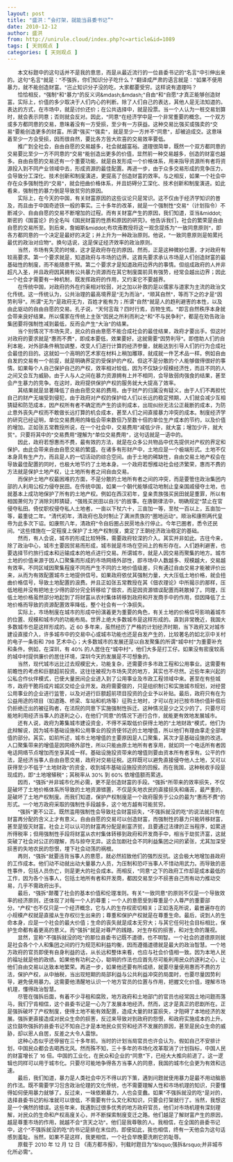 ```yaml
---
layout: post
title: "盛洪：“会打架，就能当县委书记”"
date: 2010-12-12
author: 盛洪
from: http://unirule.cloud/index.php?c=article&id=1089
tags: [ 天则观点 ]
categories: [ 天则观点 ]
---
```


<div class="article">
 <div class="body-text">
  <p>
  </p>
  <div style="text-align: left; text-indent: 18pt">
   <span style="font-size: 9pt">
    本文标题中的这句话并不是我的意思，而是从最近流行的一位县委书记的"名言"中引伸出来的。这句"名言"就是："不强拆，你们知识分子吃什么？"翻译成严肃的语言就是："如果不使用暴力，就不能创造财富。"岂止知识分子没的吃，大家都要受穷。这样说有道理吗？
   </span>
  </div>
  <div style="text-align: left; text-indent: 18pt">
  </div>
  <div style="text-align: left; text-indent: 18pt">
   <span style="font-size: 9pt">
    恰恰相反，"强制"和"暴力"的反义词&amp;mdash;&amp;mdash;"自由"和"自愿"才真正能够创造财富。实际上，价值的多少取决于人们内心的判断。除了人们自己的表达，其他人是无法知道的。表达的方式，在市场中，就是讨价还价；在公共选择中，就是投票。当一个人认为一桩交易划算时，就会表示同意；否则就会反对。因此，"同意"在经济学中是一个非常重要的概念。一个双方或多方都同意的交易，意味着没有一方受损，至少有一方获益。这种交易比强买或强卖的"交易"要能创造更多的财富。所谓"强买""强卖"，就是至少一方并不"同意"，却被迫成交。这意味着至少一方会受损，因而很自然，要比各方皆大欢喜的交易效率要低。
   </span>
  </div>
  <div style="text-align: left; text-indent: 18pt">
  </div>
  <div style="text-align: left; text-indent: 18pt">
   <span style="font-size: 9pt">
    推广到全社会，自由自愿的交易越多，社会就越富裕。道理很简单，既然一个双方都同意的交易要比至少一方不同意的"交易"能创造出更多的价值，显然前一种交易越多，创造的财富也越多。自由自愿的交易还有一个重要功能，就是自发形成一个价格体系，用来指导资源所有者将资源投入到不同产业领域中去，形成资源的最佳配置。再进一步，由于众多交易形成的竞争压力，会导致分工深化、技术创新和制度演进，更提高了创造财富的效率。与之相反，如果一个社会中存在众多强制性的"交易"，就会扭曲价格体系，并且妨碍分工深化、技术创新和制度演进。如此看来，强制性的暴力倒是导致贫穷的原因。
   </span>
  </div>
  <div style="text-align: left; text-indent: 18pt">
  </div>
  <div style="text-align: left; text-indent: 18pt">
   <span style="font-size: 9pt">
    实际上，在今天的中国，有关财富原因的这些议论只是常识。这不仅由于经济学知识的普及，而且由于中国奇迹铁一般的事实。三十多年的改革，就是一个强制性"交易"（计划指令）不断减少、自由自愿的交易不断增加的过程。而有关财富产生的原因，我们知道，亚当&amp;middot;斯密的《国富论》的全名叫《国民财富的性质和原因的研究》。他告诉我们，社会的繁荣是自由自愿的交易所至。到后来，詹姆斯&amp;middot;布坎南教授将这一观念提炼为"一致同意原则"，即各方都同意的一个决定是最好的决定；并上升为一种政治原则。他说，"一致同意原则是帕累托最优的政治对应物"。换句话说，这是保证经济效率的政治原则。
   </span>
  </div>
  <div style="text-align: left; text-indent: 18pt">
  </div>
  <div style="text-align: left; text-indent: 18pt">
   <span style="font-size: 9pt">
    当然，市场有失灵的时候，这才是政府存在的原因。然而，正是这种微妙位置，才对政府有较高要求。第一个要求就是，知道政府与市场的边界。这首先要求承认市场是人们创造财富的最基础性的制度，而不能随意干预。第二个要求才是知道政府边界内的事情。但组成政府的人并非超凡入圣，并且政府因其拥有公共暴力资源而在其它制度面前具有强势，经常会越出边界；因此一个社会才需要有一种机制，既发挥政府的作用，又约束它不要越界。
   </span>
  </div>
  <div style="text-align: left; text-indent: 18pt">
  </div>
  <div style="text-align: left; text-indent: 18pt">
   <span style="font-size: 9pt">
    在传统中国，对政府的外在约束相对较弱，对之加以补救的是以儒家与道家为主流的政治文化传统。这一传统认为，公共治理的最高境界是"无为而治"，"顺其自然"，等而下之的才是"因势利导"。所谓"无为"是政府无为，百姓才能有为；所谓"自然"就是人的趋利避害的本性，以及由此驱动的自由自愿的交易。孔子说，"天何言哉？四时行焉，百物生焉。"即言自然秩序本身就会带来良好结果。所以儒家在传统上主张"因民之所利而利之"和"不与民争利"，都是在劝告政治集团要将强制性减到最低，反而会产生"大治"的结果。
   </span>
  </div>
  <div style="text-align: left; text-indent: 18pt">
  </div>
  <div style="text-align: left; text-indent: 18pt">
   <span style="font-size: 9pt">
    当个别情况下市场失灵，民众的自由意愿不能合成社会的最佳结果，政府才要出手。但这时对政府的要求就是"惠而不费"，即成本要低，效果要好。这就需要"因势利导"。即借助人们的自利本能，对外部条件稍加调整，改变人们进行计算的经济参量，就能达到引导人们的行为合成社会最佳的目的。这就如一个高明的艺术家在材料上稍加雕琢，就成就一件艺术品一样。例如自由自发的交易有一个前提，就是明确界定的受保护的产权。但这不是分散的个人能够做得很好的事情。如果每个人自己保护自己的产权，效率相对较低，因为不仅缺少规模经济性，而且不同的人之间又会互为威胁。由于人与人之间在暴力资源拥有上并不相同，会导致弱肉强食的结果，甚至会产生暴力的竞争。在这时，政府提供保护产权的服务就大大提高了效率。
   </span>
  </div>
  <div style="text-align: left; text-indent: 18pt">
  </div>
  <div style="text-align: left; text-indent: 18pt">
   <span style="font-size: 9pt">
    其结果就是显著降低了自由自愿交易的费用。由于财产的归属没有疑义，由于人们不再担忧自己的财产无端受到侵犯，由于政府对产权的保护给人们以长远的稳定预期，人们就会减少互相猜疑和防范成本，因产权所有者不确定而产生的谈判成本，出现纠纷无法公正裁断的成本，为防止意外丧失产权而不敢做长远打算的机会成本，甚至人们之间直接暴力冲突的成本。制度经济学的研究已经证明，单位交易费用的降低会带来数倍乃至数十倍的单位生产成本的节约，以及价值的增加。正如张五常教授所说，在一个社会中，交易费用"减低少许，就大富；增加少许，就大贫"。只要将其中的"交易费用"理解为"单位交易费用"，这句话就是一语中的。
   </span>
  </div>
  <div style="text-align: left; text-indent: 18pt">
  </div>
  <div style="text-align: left; text-indent: 18pt">
   <span style="font-size: 9pt">
    因此，政府若想惠而不费，最有效的方法，就是在众多公共物品中优先提供对产权的界定和保护。由此会带来自由自愿交易的繁盛。在诸多有形财产中，土地应是一个极端形式。土地不仅本身具有生产力，而且是人的一切活动的综合空间。由于土地的稀缺性，自由交易土地产权会在导致最佳配置的同时，也极大地节约了土地本身。一个政府若想推动社会经济繁荣，惠而不费的方法就是保护土地产权，让土地所有者之间自由交易。
   </span>
  </div>
  <div style="text-align: left; text-indent: 18pt">
  </div>
  <div style="text-align: left; text-indent: 18pt">
   <span style="font-size: 9pt">
    而保护土地产权最困难的方面，不是分散的土地所有者之间的冲突，而是要管住政治集团内部的人利用公权力侵夺民田。在传统中国，如果一个朝代能够成功地制止皇亲国戚侵夺土地，也就基本上成功地保护了所有的土地产权。例如在西汉初年，皇亲贵族强买民田就是重罪，所以有相国萧何为了消除刘邦猜疑，"强贱买民田以自污"的故事。在唐朝律法中，明确规定"禁止在官侵夺私田。倚仗职权侵夺私人土地者，一亩以下杖六十，三亩加一等，至杖一百以上，五亩加一等，最重徒二年。"清代初年，清政府也及时制止了满洲贵族的"圈地运动"。顺治和康熙两代皇帝为此多次下诏。如康熙八年，清政府"令自后圈占民房地永行停止。今年已圈者，悉令还民间。"这些措施在一定程度上保护了土地产权制度，奠定了王朝经济政治稳定的基础。
   </span>
  </div>
  <div style="text-align: left; text-indent: 18pt">
  </div>
  <div style="text-align: left; text-indent: 18pt">
   <span style="font-size: 9pt">
    然而，有人会说，城市的形成比较特殊，需要政府较深的介入。其实并非如此。古往今来，除了政治中心，城市主要因贸易而形成，城市就是市场在空间上的有形存在。人们趋利避害，也要选择节约旅行成本和运输成本的地点进行交易。所谓城市，就是人因交易而聚集的地方。城市土地的价值来源于因人口聚集而形成的市场网络外部性，即市场中人数越多、规模越大，交易越有效率。不同区域因聚集程度不同而产生不同的土地价值级差，只有通过自由交易才能被评价出来，从而为有效配置城市土地提供信号。如果政府依仗其强制力量，大大压低土地价格，就会扭曲价格信号，导致土地配置的浪费。并且正如张五常教授在其《佃农理论》中所揭示的那样，压低地租并没有把地主少得的部分完全转移给了佃农，而是因资源错误配置而耗散掉了。同理，压低土地价格虽然部分地起到了将财富从农村集体转移到政府和开发商手中的作用，但因降低了土地价格而导致的资源配置效率降低，整个社会有一个净损失。
   </span>
  </div>
  <div style="text-align: left; text-indent: 18pt">
  </div>
  <div style="text-align: left; text-indent: 18pt">
   <span style="font-size: 9pt">
    实际上，市场制度在城市的形成中扮演着更为重要的角色，有关土地的价格信号影响着城市的位置、规模和城市内的功能布局。世界上绝大多数城市是这样形成的。直到非常晚近，我国大多数城市也是这样形成的。近
   </span>
   <span style="font-size: 9pt">
    60
   </span>
   <span style="font-size: 9pt">
    多年来，虽然经历了严格的计划经济时期，当下政府又对城市建设直接介入，许多城市中的交易中心或城市功能也还是自发产生的，比较著名的如北京中关村的电子一条街和
   </span>
   <span style="font-size: 9pt">
    798
   </span>
   <span style="font-size: 9pt">
    艺术中心；大多数城市的发展还是以自发聚集的所谓"城中村"为重要补充和条件。例如，在深圳，有
   </span>
   <span style="font-size: 9pt">
    40%
   </span>
   <span style="font-size: 9pt">
    的人居住在"城中村"，他们大多是打工仔。如果没有密度较高的城中村提供廉价的居住环境，深圳今天的发展是不可想象的。
   </span>
  </div>
  <div style="text-align: left; text-indent: 18pt">
  </div>
  <div style="text-align: left; text-indent: 18pt">
   <span style="font-size: 9pt">
    当然，现代城市远比过去规模宏大，功能复杂，还需要许多市政工程和公用事业。这需要有前瞻性的考虑和巨额超前投资。这往往被视为市场失灵的地方，其实也不尽然。近些年来兴起的公私合作伙伴模式，已使大量民间企业进入到了公用事业及市政工程领域中来。甚至在有些城市，政府干脆将成片城区交给企业开发。政府需要做的，只是组织制订和实施城市规划，对经营公用事业的企业进行监管，以及对进行巨额超前项目投资的企业予以补贴。最后，政府只有在为公益用途的项目（如道路、桥梁、车站和机场等）征购土地时，才可以在对已按市场价值补偿后仍拒绝迁出的被征购者，在法院的同意下实施强制性拆迁。这种情况是少之又少的了。只要尽可能地利用经济当事人的逐利之心，在他们"同意"的情况下进行合作，就能更有效地发展城市。
   </span>
  </div>
  <div style="text-align: left; text-indent: 18pt">
  </div>
  <div style="text-align: left; text-indent: 18pt">
   <span style="font-size: 9pt">
    还有人说，政府为筹集城市建设资金，不得不采取低价获得土地的"土地财政"模式，他们为此辩解说，因为城市基础设施和公用事业的投资使邻近的土地增值，所以他们有理由拿走全部增值的部分。其实，如前所述，城市土地增值的主要原因是人口聚集，其次才是基础设施的改进。人口聚集带来的增值是因网络外部性，所以只能由原土地所有者享用，就如同一个电话所有者因电话网络节点增加而坐享其成一样。基础设施投资带来的增值则要由资本所有者享有。公平的作法，是经济当事人自由自愿交易，政府对交易征税。这样既可以避免直接侵夺他人土地，又可以获得至少不低于"土地财政"的资金，收到城市基础设施投资的回报。而在我国，这种税收手段是现成的，即"土地增殖税"；其税率从
   </span>
   <span style="font-size: 9pt">
    30%
   </span>
   <span style="font-size: 9pt">
    到
   </span>
   <span style="font-size: 9pt">
    60%
   </span>
   <span style="font-size: 9pt">
    依增值额而累进。
   </span>
  </div>
  <div style="text-align: left; text-indent: 18pt">
  </div>
  <div style="text-align: left; text-indent: 18pt">
   <span style="font-size: 9pt">
    因而，"强拆"并非城市化所必需，更不是创造财富的手段。"强拆"所带来的效率损失，不仅是破坏了土地价格体系所导致的土地资源错置，不仅是失地农民的直接损失和痛苦，最严重的，是破坏了土地产权制度。而我们知道，保护产权制度是一个政府服务于公众的最为"惠而不费"的形式。一个地方政府采取的强制性手段越多，这个地方越有可能贫穷。
   </span>
  </div>
  <div style="text-align: left; text-indent: 18pt">
  </div>
  <div style="text-align: left; text-indent: 18pt">
   <span style="font-size: 9pt">
    "强拆"更不公正。既然滥用强制性会导致社会财富损失，"不强拆就没的吃"的说法就只有在财富再分配的含义上才有意义。自由自愿的交易可以创造财富，而强制性的暴力只能转移财富，甚至是毁灭财富。社会上可以认可的财富再分配是削富济贫，且要通过法律的正当程序，如累进所得税率；但用强制性手段将财富从农村集体转移到政府和开发商手中，相当于劫贫济富，这就突破了社会对公正的理解，而与掠夺无异。这会加剧社会不同利益集团之间的紧张，尤其加深受损害的失地农民的怨恨，埋下社会动荡的祸根。
   </span>
  </div>
  <div style="text-align: left; text-indent: 18pt">
  </div>
  <div style="text-align: left; text-indent: 18pt">
   <span style="font-size: 9pt">
    再则，"强拆"就要违背当事人的意愿，就必然招致他们的强烈反抗。这会极大地增加县政府的工作成本。他们动不动就出动大量暴力人员，为压制和恐吓当事人不惜动用武力。而导致的恶性事件，包括人员伤亡，则是更大的社会成本。而相反，"同意"之下的政府工作却是成本最低的工作，因为各个当事人，包括土地所有者和开发商，都因交易至少不损害自己而有动力推动交易，几乎不需政府出手。
   </span>
  </div>
  <div style="text-align: left; text-indent: 18pt">
  </div>
  <div style="text-align: left; text-indent: 18pt">
   <span style="font-size: 9pt">
    最后，"强拆"颠覆了社会的基本价值和伦理准则。有关"一致同意"的原则不仅是一个导致效率的经济原则，还体现了对每一个人的尊重；一个人的意愿受到尊重是个人尊严的重要部分。"产权"也不仅只是一个经济概念，它与人的生存权密切相关；正如洛克所说，最普遍存在的小规模产权就是直接从生存权衍生出来的；尊重和保护产权就是在尊重生命。最后，说到人的生命本身，应是一个社会的最大价值；生命的丧失就是成本无穷大；与其它任何社会目标相比，保护生命都有着更高的意义。而"强拆"就是对尊严的践踏，对生存权的损害，和对生命的蔑视。
   </span>
  </div>
  <div style="text-align: left; text-indent: 18pt">
  </div>
  <div style="text-align: left; text-indent: 18pt">
   <span style="font-size: 9pt">
    显然，宣称"不强拆就没的吃"的那位县委书记既不道德，也不明智。一个社会的道德原则就是社会各个个人和集团之间的行为规范和利益均衡，因而遵循道德就是最大的政治智慧。一个地方政府的官员即使有自身利益的话，从长远和整体来看，也应与社会价值相一致。因为本地人民的福址就是他的政绩。如果他有功利之心，聪明的作法也应首先尽可能利用民众的逐利之心，让他们自由交易以达致本地繁荣。再进一步，如果他还要有所成绩，就要尽量使用惠而不费的方法，保护产权，从中抽税，当出现短期的局部利益与公共利益冲突的局面时，也要尽量因势利导，避免使用暴力。这需要他清醒地认识一个地方官员的位置与作用，把握文化价值，理解市场机理，懂得政治智慧。
   </span>
  </div>
  <div style="text-align: left; text-indent: 18pt">
  </div>
  <div style="text-align: left; text-indent: 18pt">
   <span style="font-size: 9pt">
    尽管在强拆后面，有着不少寻租和腐败，地方政府和土地部门的官员也经常因土地问题而落马，我们宁肯相信，这个县委书记是一心为了发展本地经济。然而，这才是真正的悲剧所在。正是强拆破坏了产权制度，使得土地不能有效配置，造成大量的财富损失，才阻碍了本地经济的发展。强拆更直接造成对民众生命的损害，反过来导致对到政府的怨恨，和政府实施成本的上升。这位鼓吹强拆的县委书记不知自己才是本地民众贫穷和经济不发展的原因，甚至是民众生命的威胁，却以恩人自居，反差之大令人震惊。
   </span>
  </div>
  <div style="text-align: left; text-indent: 18pt">
  </div>
  <div style="text-align: left; text-indent: 18pt">
   <span style="font-size: 9pt">
    这种心态似乎还停留在三十多年前。当时的计划当局官员也许会认为，假如自己不安排计划，中国民众都会去喝西北风。然而殊不知，三十多年的市场化改革取消了计划指标，中国人民的财富增长了
   </span>
   <span style="font-size: 9pt">
    16
   </span>
   <span style="font-size: 9pt">
    倍。中国的工业化，在民众和企业的"同意"下，已经大大推向前进了。这一逻辑也同样可以用于城市化。只要尽可能地争得各方当事人的同意，我国的城市化会更为有效和迅速。
   </span>
  </div>
  <div style="text-align: left; text-indent: 18pt">
  </div>
  <div style="text-align: left; text-indent: 18pt">
   <span style="font-size: 9pt">
    最后，我们知道，暴力是人类社会中万不得以的下策，遇到问题就使用暴力是最不用动脑筋的作法。既不需要学习包含政治伦理的文化传统，也不需要理解人性和市场机理的知识，只要懂得如何使用暴力就够了。反过来，一味依赖暴力，人也会变蠢。如果"不强拆就没的吃"是对的，选择县委书记的标准就可以很低，不需要有什么文化和知识，只要会打架就行了。当然，我想这是一个偶然的错误。这些年来，我遇到过很多优秀的地方政府官员，他们对市场机理有深刻理解，对民众的生命和产权高度关心，并不断探索制度变迁之路。他们越是了解财富产生的原因，越是尊重市场的作用，就越不会"贪天之功"。他们是我尊敬的人。我相信，在全国的县委书记中，这个"不强拆就没的吃"的书记是排在末位的。即使如此，我也相信，终有一天他会为这句话感到羞耻。当然，如果不是这样，我更相信，一个社会早晚要洗刷它的耻辱。
   </span>
  </div>
  <div style="text-align: left; text-indent: 18pt">
  </div>
  <div style="text-align: left; text-indent: 18pt">
   <span style="font-size: 9pt">
    原载于
   </span>
   <span style="font-size: 9pt">
    2010
   </span>
   <span style="font-size: 9pt">
    年
   </span>
   <span style="font-size: 9pt">
    12
   </span>
   <span style="font-size: 9pt">
    月
   </span>
   <span style="font-size: 9pt">
    12
   </span>
   <span style="font-size: 9pt">
    日
   </span>
   <span style="font-size: 9pt">
    《南方都市报》，刊载时题目为"&amp;lsquo;强拆&amp;rsquo;并非城市化所必需"。
   </span>
  </div>
  <div style="text-align: left; text-indent: 18pt">
  </div>
  <div style="text-align: left; text-indent: 18pt">
  </div>
  <div style="text-align: left; text-indent: 18pt">
  </div>
  <p>
  </p>
 </div>
</div>

